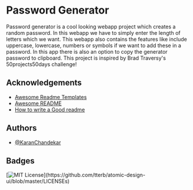 # Password Generator

Password generator is a cool looking webapp project which creates a random password. In this webapp we have to simply enter the length of letters which we want. This webapp also contains the features like include uppercase, lowercase, numbers or symbols if we want to add these in a password. In this app there is also an option to copy the generator password to clipboard. This project is inspired by Brad Traversy's 50projects50days challenge!

## Acknowledgements

- [Awesome Readme Templates](https://awesomeopensource.com/project/elangosundar/awesome-README-templates)
- [Awesome README](https://github.com/matiassingers/awesome-readme)
- [How to write a Good readme](https://bulldogjob.com/news/449-how-to-write-a-good-readme-for-your-github-project)

## Authors

- [@KaranChandekar](https://www.github.com/KaranChandekar)

## Badges

[![MIT License](https://img.shields.io/apm/l/atomic-design-ui.svg?)](https://github.com/tterb/atomic-design-ui/blob/master/LICENSEs)

